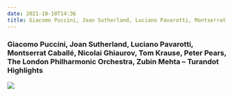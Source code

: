 ```yaml
---
date: 2021-10-10T14:36
title: Giacomo Puccini, Joan Sutherland, Luciano Pavarotti, Montserrat Caballé, Nicolai Ghiaurov, Tom Krause, Peter Pears, The London Philharmonic Orchestra, Zubin Mehta – Turandot Highlights
---
```

### Giacomo Puccini, Joan Sutherland, Luciano Pavarotti, Montserrat Caballé, Nicolai Ghiaurov, Tom Krause, Peter Pears, The London Philharmonic Orchestra, Zubin Mehta – Turandot Highlights
[![](https://img.discogs.com/RhB97a2W4bnUgJKIqeCfcNJR_sc=/fit-in/600x600/filters:strip_icc():format(jpeg):mode_rgb():quality(90)/discogs-images/R-8386163-1460713990-6678.jpeg.jpg)][1] 

[1]: https://www.discogs.com/release/8386163

